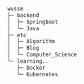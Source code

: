 ```bash
wvssm
├─ backend
│  ├─ Springboot     
│  └─ Java
├─ etc         
│  ├─ Algorithm  
│  ├─ Blog
│  └─ Computer_Science   
└─ learning..
   ├─ Docker
   └─ Kubernetes           

```  

<!--
**wvssm/wvssm** is a ✨ _special_ ✨ repository because its `README.md` (this file) appears on your GitHub profile.

Here are some ideas to get you started:

- 🔭 I’m currently working on ...
- 🌱 I’m currently learning ...
- 👯 I’m looking to collaborate on ...
- 🤔 I’m looking for help with ...
- 💬 Ask me about ...
- 📫 How to reach me: ...
- 😄 Pronouns: ...
- ⚡ Fun fact: ...
-->
